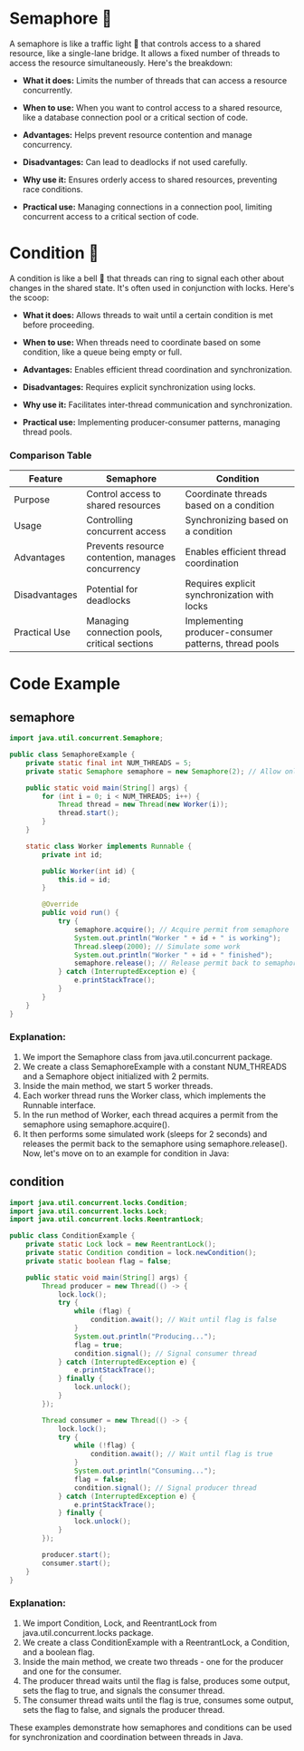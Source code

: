 # Semaphore 🛑
A semaphore is like a traffic light 🚦 that controls access to a shared resource, like a single-lane bridge. It allows a fixed number of threads to access the resource simultaneously. Here's the breakdown:

- **What it does:** Limits the number of threads that can access a resource concurrently.

- **When to use:** When you want to control access to a shared resource, like a database connection pool or a critical section of code.

- **Advantages:** Helps prevent resource contention and manage concurrency.

- **Disadvantages:** Can lead to deadlocks if not used carefully.

- **Why use it:** Ensures orderly access to shared resources, preventing race conditions.

- **Practical use:** Managing connections in a connection pool, limiting concurrent access to a critical section of code.

# Condition :bell:
A condition is like a bell 🔔 that threads can ring to signal each other about changes in the shared state. It's often used in conjunction with locks. Here's the scoop:

- **What it does:** Allows threads to wait until a certain condition is met before proceeding.

- **When to use:** When threads need to coordinate based on some condition, like a queue being empty or full.

- **Advantages:** Enables efficient thread coordination and synchronization.

- **Disadvantages:** Requires explicit synchronization using locks.

- **Why use it:** Facilitates inter-thread communication and synchronization.

- **Practical use:** Implementing producer-consumer patterns, managing thread pools.

### Comparison Table

| Feature        | Semaphore                                      | Condition                                           |
|----------------|------------------------------------------------|-----------------------------------------------------|
| Purpose        | Control access to shared resources             | Coordinate threads based on a condition            |
| Usage          | Controlling concurrent access                  | Synchronizing based on a condition                 |
| Advantages     | Prevents resource contention, manages concurrency | Enables efficient thread coordination             |
| Disadvantages  | Potential for deadlocks                        | Requires explicit synchronization with locks       |
| Practical Use  | Managing connection pools, critical sections   | Implementing producer-consumer patterns, thread pools |


# Code Example 

## semaphore
```java
import java.util.concurrent.Semaphore;

public class SemaphoreExample {
    private static final int NUM_THREADS = 5;
    private static Semaphore semaphore = new Semaphore(2); // Allow only 2 threads at a time

    public static void main(String[] args) {
        for (int i = 0; i < NUM_THREADS; i++) {
            Thread thread = new Thread(new Worker(i));
            thread.start();
        }
    }

    static class Worker implements Runnable {
        private int id;

        public Worker(int id) {
            this.id = id;
        }

        @Override
        public void run() {
            try {
                semaphore.acquire(); // Acquire permit from semaphore
                System.out.println("Worker " + id + " is working");
                Thread.sleep(2000); // Simulate some work
                System.out.println("Worker " + id + " finished");
                semaphore.release(); // Release permit back to semaphore
            } catch (InterruptedException e) {
                e.printStackTrace();
            }
        }
    }
}
```

### Explanation:

1. We import the Semaphore class from java.util.concurrent package.
2. We create a class SemaphoreExample with a constant NUM_THREADS and a Semaphore object initialized with 2 permits.
3. Inside the main method, we start 5 worker threads.
4. Each worker thread runs the Worker class, which implements the Runnable interface.
5. In the run method of Worker, each thread acquires a permit from the semaphore using semaphore.acquire().
6. It then performs some simulated work (sleeps for 2 seconds) and releases the permit back to the semaphore using semaphore.release().
Now, let's move on to an example for condition in Java:

## condition
```java
import java.util.concurrent.locks.Condition;
import java.util.concurrent.locks.Lock;
import java.util.concurrent.locks.ReentrantLock;

public class ConditionExample {
    private static Lock lock = new ReentrantLock();
    private static Condition condition = lock.newCondition();
    private static boolean flag = false;

    public static void main(String[] args) {
        Thread producer = new Thread(() -> {
            lock.lock();
            try {
                while (flag) {
                    condition.await(); // Wait until flag is false
                }
                System.out.println("Producing...");
                flag = true;
                condition.signal(); // Signal consumer thread
            } catch (InterruptedException e) {
                e.printStackTrace();
            } finally {
                lock.unlock();
            }
        });

        Thread consumer = new Thread(() -> {
            lock.lock();
            try {
                while (!flag) {
                    condition.await(); // Wait until flag is true
                }
                System.out.println("Consuming...");
                flag = false;
                condition.signal(); // Signal producer thread
            } catch (InterruptedException e) {
                e.printStackTrace();
            } finally {
                lock.unlock();
            }
        });

        producer.start();
        consumer.start();
    }
}
```

### Explanation:

1. We import Condition, Lock, and ReentrantLock from java.util.concurrent.locks package.
2. We create a class ConditionExample with a ReentrantLock, a Condition, and a boolean flag.
3. Inside the main method, we create two threads - one for the producer and one for the consumer.
4. The producer thread waits until the flag is false, produces some output, sets the flag to true, and signals the consumer thread.
5. The consumer thread waits until the flag is true, consumes some output, sets the flag to false, and signals the producer thread. 



These examples demonstrate how semaphores and conditions can be used for synchronization and coordination between threads in Java.
